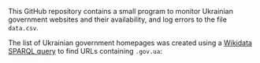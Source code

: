 This GitHub repository contains a small program to monitor Ukrainian
government websites and their availability, and log errors to the file
`data.csv`.

The list of Ukrainian government homepages was created using a [Wikidata SPARQL
query] to find URLs containing `.gov.ua`:

[Peter Krantz]: https://www.peterkrantz.com/
[Wikidata SPARQL query]: https://query.wikidata.org/#SELECT%20DISTINCT%20%3Furl%20WHERE%20%7B%0A%20%20%3Fitem%20wdt%3AP856%20%3Furl%20.%0A%20%20FILTER%28CONTAINS%28LCASE%28STR%28%3Furl%29%29%2C%20%27.gov.ua%27%29%29%0A%7D
